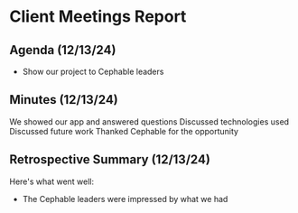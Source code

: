 # Client Meetings Report

## Agenda (12/13/24)
 * Show our project to Cephable leaders

## Minutes (12/13/24)
We showed our app and answered questions
Discussed technologies used
Discussed future work
Thanked Cephable for the opportunity

## Retrospective Summary (12/13/24)
Here's what went well:
  * The Cephable leaders were impressed by what we had